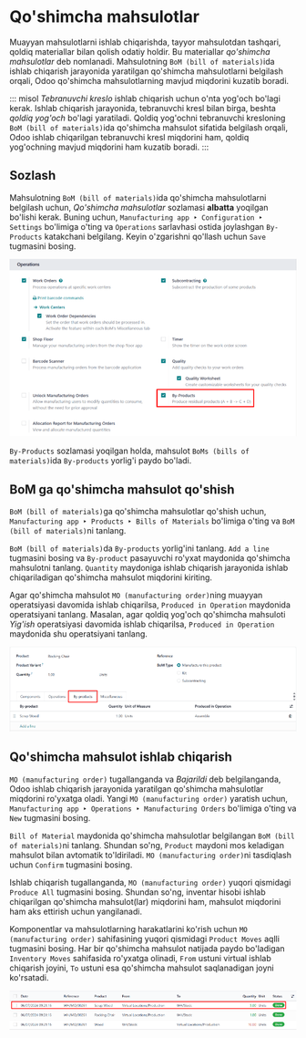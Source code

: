 # Qo'shimcha mahsulotlar

Muayyan mahsulotlarni ishlab chiqarishda, tayyor mahsulotdan tashqari, 
qoldiq materiallar bilan qolish odatiy holdir. Bu materiallar 
*qo'shimcha mahsulotlar* deb nomlanadi. Mahsulotning `BoM (bill of materials)`ida 
ishlab chiqarish jarayonida yaratilgan qo'shimcha mahsulotlarni belgilash orqali, 
Odoo qo'shimcha mahsulotlarning mavjud miqdorini kuzatib boradi.

::: misol
*Tebranuvchi kreslo* ishlab chiqarish uchun o'nta yog'och bo'lagi kerak. 
Ishlab chiqarish jarayonida, tebranuvchi kresl bilan birga, beshta *qoldiq yog'och* 
bo'lagi yaratiladi. Qoldiq yog'ochni tebranuvchi kresloning `BoM (bill of materials)`ida 
qo'shimcha mahsulot sifatida belgilash orqali, Odoo ishlab chiqarilgan tebranuvchi 
kresl miqdorini ham, qoldiq yog'ochning mavjud miqdorini ham kuzatib boradi.
:::

## Sozlash

Mahsulotning `BoM (bill of materials)`ida qo'shimcha mahsulotlarni belgilash uchun, 
*Qo'shimcha mahsulotlar* sozlamasi **albatta** yoqilgan bo'lishi kerak. Buning uchun, 
`Manufacturing app ‣ Configuration ‣ Settings` bo'limiga o'ting va `Operations` 
sarlavhasi ostida joylashgan `By-Products` katakchani belgilang. Keyin o'zgarishni 
qo'llash uchun `Save` tugmasini bosing.

![Manufacturing ilovasi sozlamalari sahifasidagi Qo'shimcha mahsulotlar sozlamasi.](byproducts/byproducts-setting.png)

`By-Products` sozlamasi yoqilgan holda, mahsulot `BoMs (bills of materials)`ida 
`By-products` yorlig'i paydo bo'ladi.

## BoM ga qo'shimcha mahsulot qo'shish

`BoM (bill of materials)`ga qo'shimcha mahsulotlar qo'shish uchun, 
`Manufacturing app ‣ Products ‣ Bills of Materials` bo'limiga o'ting va 
`BoM (bill of materials)`ni tanlang.

`BoM (bill of materials)`da `By-products` yorlig'ini tanlang. `Add a line` tugmasini 
bosing va `By-product` pasayuvchi ro'yxat maydonida qo'shimcha mahsulotni tanlang. 
`Quantity` maydoniga ishlab chiqarish jarayonida ishlab chiqariladigan qo'shimcha 
mahsulot miqdorini kiriting.

Agar qo'shimcha mahsulot `MO (manufacturing order)`ning muayyan operatsiyasi 
davomida ishlab chiqarilsa, `Produced in Operation` maydonida operatsiyani tanlang. 
Masalan, agar qoldiq yog'och qo'shimcha mahsuloti *Yig'ish* operatsiyasi davomida 
ishlab chiqarilsa, `Produced in Operation` maydonida shu operatsiyani tanlang.

![BoM dagi "Qoldiq yog'och" qo'shimcha mahsuloti bilan sozlangan Qo'shimcha mahsulotlar yorlig'i.](byproducts/byproducts-tab.png)

## Qo'shimcha mahsulot ishlab chiqarish

`MO (manufacturing order)` tugallanganda va *Bajarildi* deb belgilanganda, Odoo 
ishlab chiqarish jarayonida yaratilgan qo'shimcha mahsulotlar miqdorini ro'yxatga 
oladi. Yangi `MO (manufacturing order)` yaratish uchun, 
`Manufacturing app ‣ Operations ‣ Manufacturing Orders` bo'limiga o'ting va 
`New` tugmasini bosing.

`Bill of Material` maydonida qo'shimcha mahsulotlar belgilangan 
`BoM (bill of materials)`ni tanlang. Shundan so'ng, `Product` maydoni mos keladigan 
mahsulot bilan avtomatik to'ldiriladi. `MO (manufacturing order)`ni tasdiqlash uchun 
`Confirm` tugmasini bosing.

Ishlab chiqarish tugallanganda, `MO (manufacturing order)` yuqori qismidagi 
`Produce All` tugmasini bosing. Shundan so'ng, inventar hisobi ishlab chiqarilgan 
qo'shimcha mahsulot(lar) miqdorini ham, mahsulot miqdorini ham aks ettirish uchun 
yangilanadi.

Komponentlar va mahsulotlarning harakatlarini ko'rish uchun 
`MO (manufacturing order)` sahifasining yuqori qismidagi `Product Moves` aqlli 
tugmasini bosing. Har bir qo'shimcha mahsulot natijada paydo bo'ladigan 
`Inventory Moves` sahifasida ro'yxatga olinadi, `From` ustuni virtual ishlab 
chiqarish joyini, `To` ustuni esa qo'shimcha mahsulot saqlanadigan joyni ko'rsatadi.

![Qo'shimcha mahsulotlari bo'lgan MO uchun Mahsulot harakatlari sahifasi.](byproducts/product-moves.png)